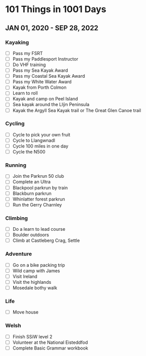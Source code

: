 # 101 Things in 1001 Days
## JAN 01, 2020 - SEP 28, 2022 

### Kayaking
- [ ] Pass my FSRT
- [ ] Pass my Paddlesport Instructor
- [ ] Do VHF training
- [ ] Pass my Sea Kayak Award
- [ ] Pass my Coastal Sea Kayak Award
- [ ] Pass my White Water Award
- [ ] Kayak from Porth Colmon
- [ ] Learn to roll
- [ ] Kayak and camp on Peel Island
- [ ] Sea kayak around the Llŷn Peninsula
- [ ] Kayak the Argyll Sea Kayak trail or The Great Glen Canoe trail
### Cycling
- [ ] Cycle to pick your own fruit
- [ ] Cycle to Llangwnadl
- [ ] Cycle 100 miles in one day
- [ ] Cycle the N500
### Running
- [ ] Join the Parkrun 50 club
- [ ] Complete an Ultra
- [ ] Blackpool parkrun by train
- [ ] Blackburn parkrun
- [ ] Whinlatter forest parkrun
- [ ] Run the Gerry Charnley
### Climbing
- [ ] Do a learn to lead course
- [ ] Boulder outdoors
- [ ] Climb at Castleberg Crag, Settle
### Adventure
- [ ] Go on a bike packing trip
- [ ] Wild camp with James
- [ ] Visit Ireland
- [ ] Visit the highlands
- [ ] Mosedale bothy walk
### Life
- [ ] Move house
### Welsh
- [ ] Finish SSiW level 2
- [ ] Volunteer at the National Eisteddfod 
- [ ] Complete Basic Grammar workbook
